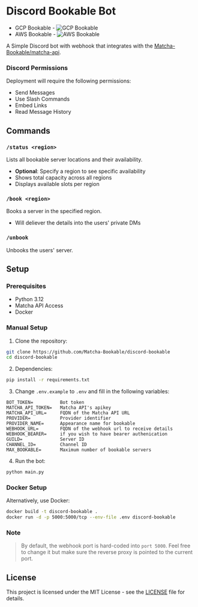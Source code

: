 # Discord Bookable Bot
- GCP Bookable - ![GCP Bookable](https://status.matcha-bookable.com/api/badge/12/status)
- AWS Bookable - ![AWS Bookable](https://status.matcha-bookable.com/api/badge/4/status)

A Simple Discord bot with webhook that integrates with the [Matcha-Bookable/matcha-api](https://github.com/Matcha-Bookable/matcha-api).

### Discord Permissions

Deployment will require the following permissions:
- Send Messages
- Use Slash Commands
- Embed Links
- Read Message History

## Commands

### `/status <region>`
Lists all bookable server locations and their availability.
- **Optional**: Specify a region to see specific availability
- Shows total capacity across all regions
- Displays available slots per region

### `/book <region>`
Books a server in the specified region.
- Will deliever the details into the users' private DMs

### `/unbook`
Unbooks the users' server.


## Setup

### Prerequisites
- Python 3.12
- Matcha API Access
- Docker

### Manual Setup

1. Clone the repository:
```bash
git clone https://github.com/Matcha-Bookable/discord-bookable
cd discord-bookable
```

2. Dependencies:
```bash
pip install -r requirements.txt
```

3. Change `.env.example` to `.env` and fill in the following variables:
```
BOT_TOKEN=          Bot token              
MATCHA_API_TOKEN=   Matcha API's apikey
MATCHA_API_URL=     FQDN of the Matcha API URL          
PROVIDER=           Provider identifier                   
PROVIDER_NAME=      Appearance name for bookable          
WEBHOOK_URL=        FQDN of the webhook url to receive details               
WEBHOOK_BEARER=     if you wish to have bearer authenication      
GUILD=              Server ID                             
CHANNEL_ID=         Channel ID                            
MAX_BOOKABLE=       Maximum number of bookable servers    
```
4. Run the bot:
```bash
python main.py
```

### Docker Setup

Alternatively, use Docker:

```bash
docker build -t discord-bookable .
docker run -d -p 5000:5000/tcp --env-file .env discord-bookable
```

### Note
> By default, the webhook port is hard-coded into `port 5000`. Feel free to change it but make sure the reverse proxy is pointed to the current port. 


## License
This project is licensed under the MIT License - see the [LICENSE](LICENSE) file for details.
